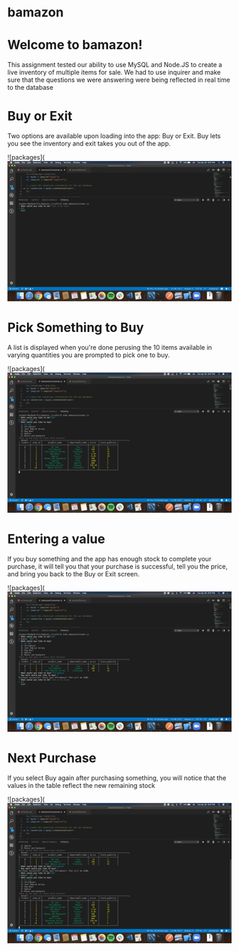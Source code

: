 # bamazon
# Welcome to bamazon!

This assignment tested our ability to use MySQL and Node.JS to create a live inventory of multiple items for sale. We had to use inquirer and make sure that the questions we were answering were being reflected in real time to the database

# Buy or Exit

Two options are available upon loading into the app: Buy or Exit. Buy lets you see the inventory and exit takes you out of the app.

![packages](![packages](img/1.png)


# Pick Something to Buy

A list is displayed when you're done perusing the 10 items available in varying quantities you are prompted to pick one to buy.

![packages](![packages](img/2.png)

# Entering a value

If you buy something and the app has enough stock to complete your purchase, it will tell you that your purchase is successful, tell you the price, and bring you back to the Buy or Exit screen.

![packages](![packages](img/3.png)

# Next Purchase

If you select Buy again after purchasing something, you will notice that the values in the table reflect the new remaining stock

![packages](![packages](img/4.png)